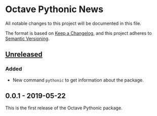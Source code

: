 # Octave Pythonic News

All notable changes to this project will be documented in this file.

The format is based on [Keep a Changelog](https://keepachangelog.com/en/1.0.0/),
and this project adheres to [Semantic Versioning](https://semver.org/spec/v2.0.0.html).

## [Unreleased]

### Added
- New command `pythonic` to get information about the package.

## 0.0.1 - 2019-05-22

This is the first release of the Octave Pythonic package.

[Unreleased]: https://gitlab.com/mtmiller/octave-pythonic/compare/v0.0.1...master
